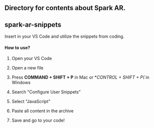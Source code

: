 ## Directory for contents about Spark AR.

## spark-ar-snippets 

Insert in your VS Code and utilize the snippets from coding.

#### How to use? 

1) Open your VS Code

2) Open a new file 

3) Press **COMMAND + SHIFT + P** in Mac or **CONTROL + SHIFT + P(* in Windows

4) Search "Configure User Snippets"

5) Select "JavaScript" 

6) Paste all content in the archive

7) Save and go to your code! 
